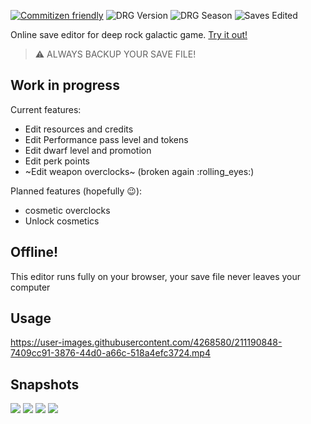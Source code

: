 [![Commitizen friendly](https://img.shields.io/badge/commitizen-friendly-brightgreen.svg)](http://commitizen.github.io/cz-cli/)
![DRG Version](https://img.shields.io/badge/DRG%20Version-1.37-yellow.svg?style=flat)
![DRG Season](https://img.shields.io/badge/DRG%20Season-3-blue.svg?style=flat)
![Saves Edited](https://img.shields.io/badge/dynamic/json?label=Saves%20Edited&query=%24.value&url=https%3A%2F%2Fapi.countapi.xyz%2Fget%2Fmrmarble.dev%2F687428ff-75a5-4b0f-a760-6556b55dbb64)

Online save editor for deep rock galactic game. [Try it out!](https://mrmarble.dev/drg-editor/)

> ⚠️ ALWAYS BACKUP YOUR SAVE FILE!
> 
## Work in progress

Current features:

- Edit resources and credits
- Edit Performance pass level and tokens
- Edit dwarf level and promotion
- Edit perk points
- ~Edit weapon overclocks~ (broken again :rolling_eyes:)

Planned features (hopefully :wink:):

- cosmetic overclocks
- Unlock cosmetics

## Offline!

This editor runs fully on your browser, your save file never leaves your computer

## Usage


https://user-images.githubusercontent.com/4268580/211190848-7409cc91-3876-44d0-a66c-518a4efc3724.mp4


## Snapshots

![](assets/first.png)
![](assets/second.png)
![](assets/third.png)
![](assets/forth.png)
